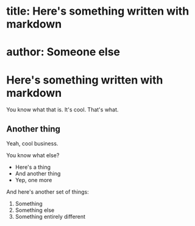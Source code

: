 # title: Here's something written with markdown
# author: Someone else

# Here's something written with markdown

You know what that is. It's cool. That's what.

## Another thing

Yeah, cool business.

You know what else? 

  - Here's a thing
  - And another thing
  - Yep, one more

And here's another set of things:

  1. Something
  2. Something else
  3. Something entirely different
